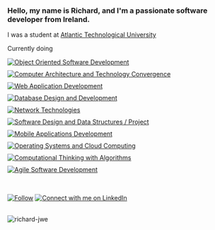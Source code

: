 <h3>Hello, my name is Richard, and I'm a passionate software developer from Ireland.</h3>
<p>I was a student at <a href="https://www.gmit.ie/higher-diploma-in-science-in-software-development">Atlantic Technological University</a></p>
<p>Currently doing <a href="  https://ireland.generation.org/dublin/aws-restart/>  AWS re/start with Generation.</a> </p>

<div style="display: flex; flex-wrap: wrap; gap: 10px; padding: 10px; border: 1px solid #ccc;">
  <div style="margin-bottom: 10px;">
    <img src="https://img.shields.io/badge/Object%20Oriented%20Software%20Development-green?style=for-the-badge" alt="Object Oriented Software Development" />
  </div>
  <div style="margin-bottom: 10px;">
    <img src="https://img.shields.io/badge/Computer%20Architecture%20and%20Technology%20Convergence-yellow?style=for-the-badge" alt="Computer Architecture and Technology Convergence" />
  </div>
  <div style="margin-bottom: 10px;">
    <img src="https://img.shields.io/badge/Web%20Application%20Development-blue?style=for-the-badge" alt="Web Application Development" />
  </div>
  <div style="margin-bottom: 10px;">
    <img src="https://img.shields.io/badge/Database%20Design%20and%20Development-red?style=for-the-badge" alt="Database Design and Development" />
  </div>
  <div style="margin-bottom: 10px;">
    <img src="https://img.shields.io/badge/Network%20Technologies-orange?style=for-the-badge" alt="Network Technologies" />
  </div>
  <div style="margin-bottom: 10px;">
    <img src="https://img.shields.io/badge/Software%20Design%20and%20Data%20Structures%20/%20Project-lightgrey?style=for-the-badge" alt="Software Design and Data Structures / Project" />
  </div>
  <div style="margin-bottom: 10px;">
    <img src="https://img.shields.io/badge/Mobile%20Applications%20Development-purple?style=for-the-badge" alt="Mobile Applications Development" />
  </div>
  <div style="margin-bottom: 10px;">
    <img src="https://img.shields.io/badge/Operating%20Systems%20and%20Cloud%20Computing-blueviolet?style=for-the-badge" alt="Operating Systems and Cloud Computing" />
  </div>
  <div style="margin-bottom: 10px;">
    <img src="https://img.shields.io/badge/Computational%20Thinking%20with%20Algorithms-green?style=for-the-badge" alt="Computational Thinking with Algorithms" />
  </div>
  <div style="margin-bottom: 10px;">
    <img src="https://img.shields.io/badge/Agile%20Software%20Development-yellowgreen?style=for-the-badge" alt="Agile Software Development" />
  </div>
</div>

<br>
<div style="margin-top: 20px;">
  <a href="https://github.com/Richard-JWE"><img src="https://img.shields.io/github/followers/Richard-JWE?label=Follow&style=social" alt="Follow" /></a>
  <a href="https://www.linkedin.com/in/richard-jameson-b89730133/" class="custom-linkedin-btn">
    <img src="https://img.shields.io/badge/LinkedIn-Connect-blue?style=for-the-badge&logo=linkedin" alt="Connect with me on LinkedIn" />
  </a>
</div>
<br>
<p><img align="center" src="https://github-readme-streak-stats.herokuapp.com/?user=richard-jwe&" alt="richard-jwe" /></p>



